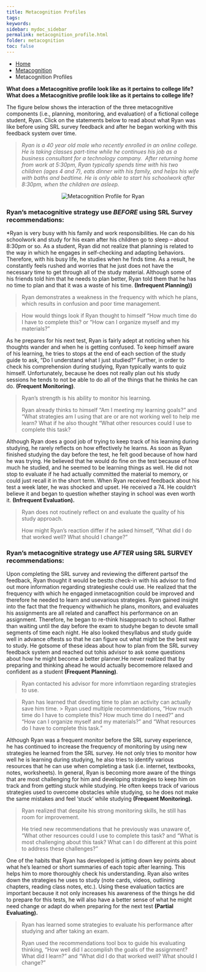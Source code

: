 ```yaml
---
title: Metacognition Profiles
tags: 
keywords: 
sidebar: mydoc_sidebar
permalink: metacognition_profile.html
folder: metacognition
toc: false
---
```


<ul class="breadcrumb">
    <li><a href="index.html">Home</a></li>
    <li><a href="metacognition.html">Metacognition</a></li>
    <li class="active">Metacognition Profiles</li>
</ul>

**What does a Metacognitive profile look like as it pertains to college life?What does a Metacognitive profile look like as it pertains to college life?**

The figure below shows the interaction of the three metacognitive components (i.e., planning, monitoring, and evaluation) of a fictional college student, Ryan. Click on the statements below to read about what Ryan was like before using SRL survey feedback and after he began working with this feedback system over time. 

> *Ryan is a 40 year old male who recently enrolled in an online college. He is taking classes part-time while he continues his job as a business consultant for a technology company.  After returning home from work at 5:30pm, Ryan typically spends time with his two children (ages 4 and 7), eats dinner with his family, and helps his wife with baths and bedtime. He is only able to start his schoolwork after 8:30pm, when the children are asleep.*

<center><img src='images/Metacognition-See.PNG' alt='Metacognition Profile for Ryan' /></center>

### Ryan’s metacognitive strategy use *BEFORE* using SRL Survey recommendations:

*Ryan is very busy with his family and work responsibilities. He can do his schoolwork and study for his exam after his children go to sleep – about 8:30pm or so. As a student, Ryan did not realize that planning is related to the way in which he engages in self-checking and adapting behaviors. Therefore, with his busy life, he studies when he finds time. As a result, he constantly feels rushed and worries that he just does not have the necessary time to get through all of the study material. Although some of his friends told him that he needs to plan better, Ryan told them that he has no time to plan and that it was a waste of his time. **(Infrequent Planning))**

> Ryan demonstrates a weakness in the frequency with which he plans, which results in confusion and poor time management.

>How would things look if Ryan thought to himself “How much time do I have to complete this? or “How can I
organize myself and my materials?”

As he prepares for his next test, Ryan is fairly adept at noticing when his thoughts wander and when he is getting confused. To keep himself aware of his learning, he tries to stops at the end of each section of the study guide to ask, “Do I understand what I just studied?” Further, in order to check his comprehension during studying, Ryan typically wants to quiz himself. Unfortunately, because he does not really plan out his study sessions he tends to not be able to do all of the things that he thinks he can do. **(Frequent Monitoring)**.

> Ryan’s strength is his ability to monitor his learning. 
> 
> Ryan already thinks to himself “Am I meeting my learning goals?” and “What strategies am I using that are or are not working well to help me learn? What if he also thought “What other resources could I use to complete this task?

Although Ryan does a good job of trying to keep track of his learning during studying, he rarely reflects on how effectively he learns. As soon as Ryan finished studying the day before the test, he felt good because of how hard he was trying. He believed that he would do fine on the test because of how much he studied, and he seemed to be learning things as well. He did not stop to evaluate if he had actually committed the material to memory, or could just recall it in the short term. When Ryan received feedback about his test a week
later, he was shocked and upset. He received a 74. He couldn’t believe it and began to question whether staying in school was even worth it. **(Infrequent Evaluation).** 

> Ryan does not routinely reflect on and evaluate the quality of his study approach.
> 
> How might Ryan’s reaction differ if he asked himself, “What did I do that worked well? What should I change?”

### Ryan’s metacognitive strategy use *AFTER* using SRL SURVEY recommendations:

Upon completing the SRL survey and reviewing the different partsof the feedback, Ryan thought it would be bestto check-in with his advisor to find out more information regarding strategieshe could use. He realized that the frequency with which he engaged inmetacognition could be improved and therefore he needed to learn and usevarious strategies. Ryan gained insight into the fact that the frequency withwhich he plans, monitors, and evaluates his assignments are all related and canaffect his performance on an assignment. Therefore, he began to re-think hisapproach to school. Rather than waiting until the day before the exam to studyhe began to devote small segments of time each night. He also looked thesyllabus and study guide well in advance oftests so that he can figure out what might be the best way to study. He gotsome of these ideas about how to plan from the SRL survey feedback system and reached out tohis advisor to ask some questions about how he might become a better planner.He never realized that by preparing and thinking ahead he would actually becomemore relaxed and confident as a student **(Frequent Planning)**. 

> Ryan contacted his advisor for more infomrtiaon regarding strategies to use.

> Ryan has learned that devoting time to plan an activity can actually save him time. > 
> Ryan used multiple recommendations, “How much time do I have to complete this? How much time do I need?” and “How can I organize myself and my materials?” and “What resources do I have to complete this task.”
 
Although Ryan was a frequent monitor before the SRL survey experience, he has continued to increase the frequency of monitoring by using new strategies he learned from the SRL survey. He not only tries to monitor how well he is learning during studying, he also tries to identify various resources that he can use when completing a task (i.e. internet, textbooks, notes, worksheets). In general, Ryan is becoming more aware of the things that are most challenging for him and developing strategies to keep him on track and from getting stuck while studying. He often keeps track of various strategies used to overcome obstacles while studying, so he does not make the same mistakes and feel ‘stuck’ while studying **(Frequent Monitoring).**

> Ryan realized that despite his strong monitoring skills, he still has room for improvement.
> 
> He tried new recommendations that he previously was unaware of, “What other resources could I use to complete this task? and “What is most challenging about this task? What can I do different at this point to address these challenges?”
  
One of the habits that Ryan has developed is jotting down key points about what he’s learned or short
summaries of each topic after learning. This helps him to more thoroughly check his understanding. Ryan also writes down the strategies he uses to study (note cards, videos, outlining chapters, reading class notes, etc.). Using these evaluation tactics are important because it not only increases his awareness of the things he did to prepare for this tests, he will also have a better sense of what he might need change or adapt do when preparing for the next test **(Partial Evaluating).**

> Ryan has learned some strategies to evaluate his performance after studying and after taking an exam.
> 
> Ryan used the recommendations tool box to guide his evaluating thinking, “How well did I accomplish the goals of the assignment? What did I learn?” and “What did I do that worked well? What should I change?”

